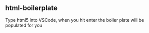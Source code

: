 ## html-boilerplate

Type html5 into VSCode, when you hit enter the boiler plate will be populated for you
